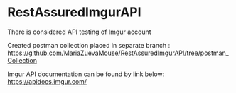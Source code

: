 # RestAssuredImgurAPI

There is considered API testing of Imgur account

Created postman collection placed in separate branch :
https://github.com/MariaZuevaMouse/RestAssuredImgurAPI/tree/postman_Collection

Imgur API documentation can be found by link below:
https://apidocs.imgur.com/
